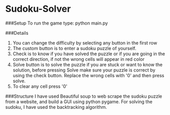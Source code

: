 # Sudoku-Solver

###Setup 
To run the game type:
python main.py

###Details
1) You can change the difficulty by selecting any button in the first row
2) The custom button is to enter a sudoku puzzle of yourself.
3) Check is to know if you have solved the puzzle or if you are going in the correct direction, if not the wrong cells will appear in red color
4) Solve button is to solve the puzzle if you are stuck or want to know the solution, before pressing Solve make sure your puzzle is correct by using the check button. Replace the wrong cells with '0' and then press solve.
5) To clear any cell press '0'

###Structure
I have used Beautiful soup to web scrape the sudoku puzzle from a website, and build a GUI using python pygame. For solving the sudoku, I have used the backtracking algorithm.
